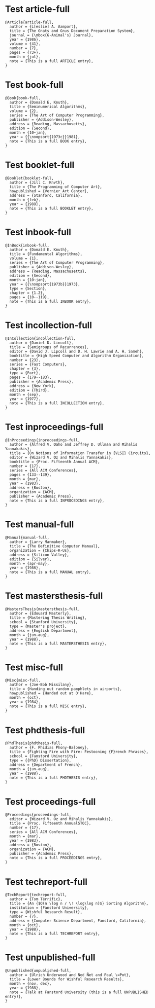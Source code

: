 # Test article-full

    @Article{article-full,
      author = {L[eslie] A. Aamport},
      title = {The Gnats and Gnus Document Preparation System},
      journal = {\mbox{G-Animal's} Journal},
      year = {1986},
      volume = {41},
      number = {7},
      pages = {73+},
      month = {jul},
      note = {This is a full ARTICLE entry},
    }

# Test book-full

    @Book{book-full,
      author = {Donald E. Knuth},
      title = {Seminumerical Algorithms},
      volume = {2},
      series = {The Art of Computer Programming},
      publisher = {Addison-Wesley},
      address = {Reading, Massachusetts},
      edition = {Second},
      month = {10~jan},
      year = {{\noopsort{1973c}}1981},
      note = {This is a full BOOK entry},
    }

# Test booklet-full

    @Booklet{booklet-full,
      author = {Jill C. Knvth},
      title = {The Programming of Computer Art},
      howpublished = {Vernier Art Center},
      address = {Stanford, California},
      month = {feb},
      year = {1988},
      note = {This is a full BOOKLET entry},
    }

# Test inbook-full

    @InBook{inbook-full,
      author = {Donald E. Knuth},
      title = {Fundamental Algorithms},
      volume = {1},
      series = {The Art of Computer Programming},
      publisher = {Addison-Wesley},
      address = {Reading, Massachusetts},
      edition = {Second},
      month = {10~jan},
      year = {{\noopsort{1973b}}1973},
      type = {Section},
      chapter = {1.2},
      pages = {10--119},
      note = {This is a full INBOOK entry},
    }

# Test incollection-full

    @InCollection{incollection-full,
      author = {Daniel D. Lincoll},
      title = {Semigroups of Recurrences},
      editor = {David J. Lipcoll and D. H. Lawrie and A. H. Sameh},
      booktitle = {High Speed Computer and Algorithm Organization},
      number = {23},
      series = {Fast Computers},
      chapter = {3},
      type = {Part},
      pages = {179--183},
      publisher = {Academic Press},
      address = {New York},
      edition = {Third},
      month = {sep},
      year = {1977},
      note = {This is a full INCOLLECTION entry},
    }

# Test inproceedings-full

    @InProceedings{inproceedings-full,
      author = {Alfred V. Oaho and Jeffrey D. Ullman and Mihalis Yannakakis},
      title = {On Notions of Information Transfer in {VLSI} Circuits},
      editor = {Wizard V. Oz and Mihalis Yannakakis},
      booktitle = {Proc. Fifteenth Annual ACM},
      number = {17},
      series = {All ACM Conferences},
      pages = {133--139},
      month = {mar},
      year = {1983},
      address = {Boston},
      organization = {ACM},
      publisher = {Academic Press},
      note = {This is a full INPROCEDINGS entry},
    }

# Test manual-full

    @Manual{manual-full,
      author = {Larry Manmaker},
      title = {The Definitive Computer Manual},
      organization = {Chips-R-Us},
      address = {Silicon Valley},
      edition = {Silver},
      month = {apr-may},
      year = {1986},
      note = {This is a full MANUAL entry},
    }

# Test mastersthesis-full

    @MastersThesis{mastersthesis-full,
      author = {Édouard Masterly},
      title = {Mastering Thesis Writing},
      school = {Stanford University},
      type = {Master's project},
      address = {English Department},
      month = {jun-aug},
      year = {1988},
      note = {This is a full MASTERSTHESIS entry},
    }

# Test misc-full

    @Misc{misc-full,
      author = {Joe-Bob Missilany},
      title = {Handing out random pamphlets in airports},
      howpublished = {Handed out at O'Hare},
      month = {oct},
      year = {1984},
      note = {This is a full MISC entry},
    }

# Test phdthesis-full

    @PhdThesis{phdthesis-full,
      author = {F. Phidias Phony-Baloney},
      title = {Fighting Fire with Fire: Festooning {F}rench Phrases},
      school = {Fanstord University},
      type = {{PhD} Dissertation},
      address = {Department of French},
      month = {jun-aug},
      year = {1988},
      note = {This is a full PHDTHESIS entry},
    }

# Test proceedings-full

    @Proceedings{proceedings-full,
      editor = {Wizard V. Oz and Mihalis Yannakakis},
      title = {Proc. Fifteenth AnnualSTOC},
      number = {17},
      series = {All ACM Conferences},
      month = {mar},
      year = {1983},
      address = {Boston},
      organization = {ACM},
      publisher = {Academic Press},
      note = {This is a full PROCEEDINGS entry},
    }

# Test techreport-full

    @TechReport{techreport-full,
      author = {Tom Térrific},
      title = {An {$O(n \log n / \! \log\log n)$} Sorting Algorithm},
      institution = {Fanstord University},
      type = {Wishful Research Result},
      number = {7},
      address = {Computer Science Department, Fanstord, California},
      month = {oct},
      year = {1988},
      note = {This is a full TECHREPORT entry},
    }

# Test unpublished-full

    @Unpublished{unpublished-full,
      author = {Ulrich Ünderwood and Ned Ñet and Paul \=Pot},
      title = {Lower Bounds for Wishful Research Results},
      month = {nov, dec},
      year = {1988},
      note = {Talk at Fanstord University (this is a full UNPUBLISHED entry)},
    }

